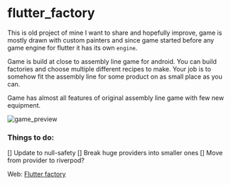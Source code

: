 # flutter_factory

This is old project of mine I want to share and hopefully improve, game is mostly drawn with custom painters and since game started before any game engine for flutter it has its own `engine`.

Game is build at close to assembly line game for android. 
You can build factories and choose multiple different recipes to make. Your job is to somehow fit the assembly line for some product on as small place as you can.

Game has almost all features of original assembly line game with few new equipment.

![game_preview](assets/game_preview.gif)


### Things to do:
[] Update to null-safety
[] Break huge providers into smaller ones
[] Move from provider to riverpod?

Web: [Flutter factory](https://knezzz.github.io/flutter_factory/#/)
